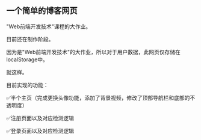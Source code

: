 ## 一个简单的博客网页

"Web前端开发技术"课程的大作业。

目前还在制作阶段。

因为是"Web前端开发技术"的大作业，所以对于用户数据，此网页仅存储在localStorage中。

就这样。

目前实现的功能：

✅半个主页（完成更换头像功能，添加了背景视频，修改了顶部导航栏和底部的不透明度）

✅注册页面以及对应检测逻辑

✅登录页面以及对应检测逻辑

